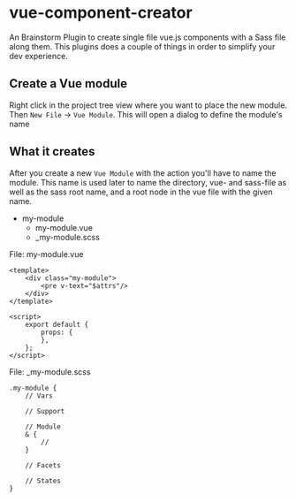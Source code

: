 # vue-component-creator
An Brainstorm Plugin to create single file vue.js components with a Sass file along them.
This plugins does a couple of things in order to simplify your dev experience.

## Create a Vue module
Right click in the project tree view where you want to place the new module. Then `New File` -> `Vue Module`.
This will open a dialog to define the module's name


## What it creates
After you create a new `Vue Module` with the action you'll have to name the module. This name is used later
to name the directory, vue- and sass-file as well as the sass root name, and a root node in the vue file
with the given name.

- my-module
  - my-module.vue
  - _my-module.scss


File: my-module.vue

    <template>
        <div class="my-module">
            <pre v-text="$attrs"/>
        </div>
    </template>

    <script>
        export default {
            props: {
            },
        };
    </script>


File: _my-module.scss

    .my-module {
        // Vars

        // Support

        // Module
        & {
            //
        }

        // Facets

        // States
    }


